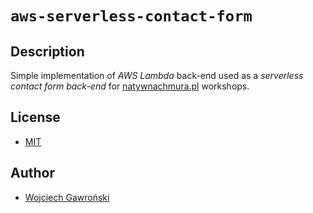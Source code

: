 # `aws-serverless-contact-form`

## Description

Simple implementation of *AWS Lambda* back-end used as a *serverless contact form back-end* for [natywnachmura.pl](https://natywnachmura.pl/engineering-in-the-cloud) workshops.

## License

- [MIT](LICENSE.md)

## Author

- [Wojciech Gawroński](mailto:wgawronski@white-rook.pl)
